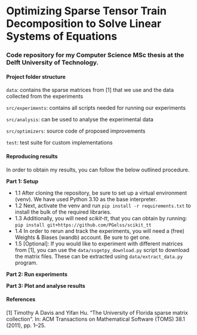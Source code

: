 # Optimizing Sparse Tensor Train Decomposition to Solve Linear Systems of Equations

### Code repository for my Computer Science MSc thesis at the Delft University of Technology.

#### Project folder structure
```data```: contains the sparse matrices from [1] that we use and the data collected from the experiments


```src/experiments```: contains all scripts needed for running our experiments

```src/analysis```: can be used to analyse the experimental data

```src/optimizers```: source code of proposed improvements

```test```: test suite for custom implementations

#### Reproducing results
In order to obtain my results, you can follow the below outlined procedure.

**Part 1: Setup**

- 1.1 After cloning the repository, be sure to set up a virtual environment (venv). 
We have used Python 3.10 as the base interpreter.
- 1.2 Next, activate the venv and run ```pip install -r requirements.txt``` to install the bulk of the required libraries.
- 1.3 Additionally, you will need *scikit-tt*, that you can obtain by running:
```pip install git+https://github.com/PGelss/scikit_tt```
- 1.4 In order to rerun and track the experiments, you will need a (free) Weights & Biases (wandb) account.
Be sure to get one.
- 1.5 \[Optional\]: If you would like to experiment with different matrices from [1], 
you can use the ```data/ssgetpy_download.py``` script to download the matrix files. 
These can be extracted using ```data/extract_data.py``` program.

**Part 2: Run experiments**

**Part 3: Plot and analyse results**


 


#### References
[1] Timothy A Davis and Yifan Hu. “The University of Florida sparse matrix collection”. In: ACM
Transactions on Mathematical Software (TOMS) 38.1 (2011), pp. 1–25.
